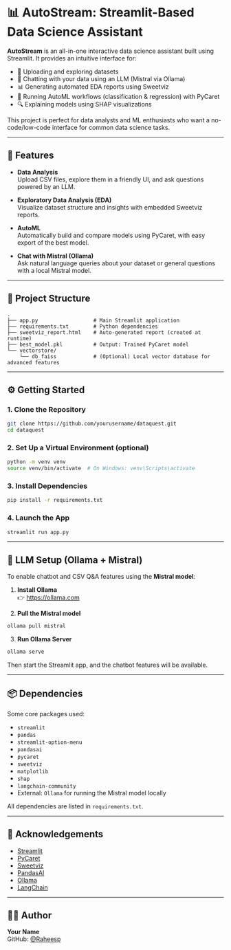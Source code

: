 # 📊 AutoStream: Streamlit-Based Data Science Assistant

**AutoStream** is an all-in-one interactive data science assistant built using Streamlit. It provides an intuitive interface for:

- 📂 Uploading and exploring datasets  
- 💬 Chatting with your data using an LLM (Mistral via Ollama)  
- 📊 Generating automated EDA reports using Sweetviz  
- 🤖 Running AutoML workflows (classification & regression) with PyCaret  
- 🔍 Explaining models using SHAP visualizations  

This project is perfect for data analysts and ML enthusiasts who want a no-code/low-code interface for common data science tasks.

---

## 🚀 Features

- **Data Analysis**  
  Upload CSV files, explore them in a friendly UI, and ask questions powered by an LLM.

- **Exploratory Data Analysis (EDA)**  
  Visualize dataset structure and insights with embedded Sweetviz reports.

- **AutoML**  
  Automatically build and compare models using PyCaret, with easy export of the best model.

- **Chat with Mistral (Ollama)**  
  Ask natural language queries about your dataset or general questions with a local Mistral model.

---

## 🧱 Project Structure

```
.
├── app.py                  # Main Streamlit application
├── requirements.txt        # Python dependencies
├── sweetviz_report.html    # Auto-generated report (created at runtime)
├── best_model.pkl          # Output: Trained PyCaret model
└── vectorstore/
    └── db_faiss            # (Optional) Local vector database for advanced features
```

---

## ⚙️ Getting Started

### 1. Clone the Repository

```bash
git clone https://github.com/yourusername/dataquest.git
cd dataquest
```

### 2. Set Up a Virtual Environment (optional)

```bash
python -m venv venv
source venv/bin/activate  # On Windows: venv\Scripts\activate
```

### 3. Install Dependencies

```bash
pip install -r requirements.txt
```

### 4. Launch the App

```bash
streamlit run app.py
```

---

## 🧠 LLM Setup (Ollama + Mistral)

To enable chatbot and CSV Q&A features using the **Mistral model**:

1. **Install Ollama**  
   👉 https://ollama.com

2. **Pull the Mistral model**

```bash
ollama pull mistral
```

3. **Run Ollama Server**

```bash
ollama serve
```

Then start the Streamlit app, and the chatbot features will be available.

---

## 📦 Dependencies

Some core packages used:

- `streamlit`
- `pandas`
- `streamlit-option-menu`
- `pandasai`
- `pycaret`
- `sweetviz`
- `matplotlib`
- `shap`
- `langchain-community`
- External: `Ollama` for running the Mistral model locally

All dependencies are listed in `requirements.txt`.

---

## 🙌 Acknowledgements

- [Streamlit](https://streamlit.io)
- [PyCaret](https://pycaret.org)
- [Sweetviz](https://github.com/fbdesignpro/sweetviz)
- [PandasAI](https://github.com/gventuri/pandas-ai)
- [Ollama](https://ollama.com)
- [LangChain](https://www.langchain.com)

---

## 👨‍💻 Author

**Your Name**  
GitHub: [@Raheesp](https://github.com/Raheesp)
